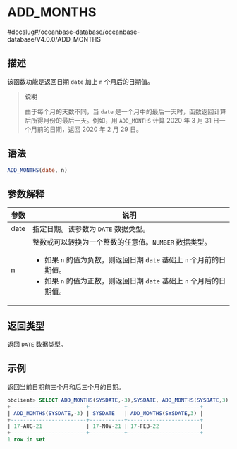 ADD_MONTHS 
===============================
#docslug#/oceanbase-database/oceanbase-database/V4.0.0/ADD_MONTHS


描述 
-----------------------

该函数功能是返回日期 `date` 加上 `n` 个月后的日期值。
>**说明**
>
>由于每个月的天数不同，当 `date` 是一个月中的最后一天时，函数返回计算后所得月份的最后一天。例如，用 `ADD_MONTHS` 计算 2020 年 3 月 31 日一个月前的日期，返回 2020 年 2 月 29 日。

语法 
-----------------------

```sql
ADD_MONTHS(date, n)
```



参数解释 
-------------------------



|  参数  |                                                                                                                说明                                                                                                                 |
|------|-----------------------------------------------------------------------------------------------------------------------------------------------------------------------------------------------------------------------------------|
| date | 指定日期。该参数为 `DATE` 数据类型。                                                                                                                                                                                                            |
| n    | 整数或可以转换为一个整数的任意值。`NUMBER` 数据类型。 <ul><li> 如果 `n` 的值为负数，则返回日期 `date` 基础上 `n` 个月前的日期值。   </li><li> 如果 `n` 的值为正数，则返回日期 `date` 基础上 `n` 个月后的日期值。</li></ul>    |



返回类型 
-------------------------

返回 `DATE` 数据类型。

示例 
-----------------------

返回当前日期前三个月和后三个月的日期。

```sql
obclient> SELECT ADD_MONTHS(SYSDATE,-3),SYSDATE, ADD_MONTHS(SYSDATE,3) FROM DUAL;
+------------------------+-----------+-----------------------+
| ADD_MONTHS(SYSDATE,-3) | SYSDATE   | ADD_MONTHS(SYSDATE,3) |
+------------------------+-----------+-----------------------+
| 17-AUG-21              | 17-NOV-21 | 17-FEB-22             |
+------------------------+-----------+-----------------------+
1 row in set
```



